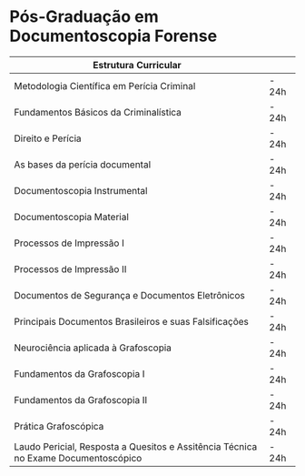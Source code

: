 # Pós-Graduação em Documentoscopia Forense

|Estrutura Curricular| |
|-------------------|--|
|Metodologia Científica em Perícia Criminal |- 24h|
|Fundamentos Básicos da Criminalística |- 24h|
|Direito e Perícia |- 24h|
|As bases da perícia documental| - 24h|
|Documentoscopia Instrumental |- 24h|
|Documentoscopia Material |- 24h|
|Processos de Impressão I |- 24h|
|Processos de Impressão II |- 24h|
|Documentos de Segurança e Documentos Eletrônicos |- 24h|
|Principais Documentos Brasileiros e suas Falsificações |- 24h|
|Neurociência aplicada à Grafoscopia |- 24h|
|Fundamentos da Grafoscopia I |- 24h|
|Fundamentos da Grafoscopia II |- 24h|
|Prática Grafoscópica |- 24h|
|Laudo Pericial, Resposta a Quesitos e Assitência Técnica no Exame Documentoscópico |- 24h|
